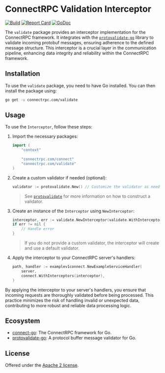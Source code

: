 # ConnectRPC Validation Interceptor

[![Build](https://github.com/connectrpc/validate-go/actions/workflows/ci.yaml/badge.svg?branch=main)](https://github.com/connectrpc/validate-go/actions/workflows/ci.yaml)
[![Report Card](https://goreportcard.com/badge/connectrpc.com/validate)](https://goreportcard.com/report/connectrpc.com/validate)
[![GoDoc](https://pkg.go.dev/badge/connectrpc.com/validate.svg)](https://pkg.go.dev/connectrpc.com/validate)

The `validate` package provides an interceptor implementation for the ConnectRPC
framework. It integrates with the [`protovalidate-go`][protovalidate-go] library
to validate incoming protobuf messages, ensuring adherence to the defined
message structure. This interceptor is a crucial layer in the communication
pipeline, enhancing data integrity and reliability within the ConnectRPC
framework.

## Installation

To use the `validate` package, you need to have Go installed. You can then
install the package using:

```sh
go get -u connectrpc.com/validate
```

## Usage

To use the `Interceptor`, follow these steps:

1. Import the necessary packages:

    ```go
    import (
        "context"
        
        "connectrpc.com/connect"
        "connectrpc.com/validate"
    )
    ```

2. Create a custom validator if needed (optional):

    ```go
    validator := protovalidate.New() // Customize the validator as needed
    ```

   > See [`protovalidate`][protovalidate] for more information on how to
   construct
   > a validator.

3. Create an instance of the `Interceptor` using `NewInterceptor`:

    ```go
    interceptor, err := validate.NewInterceptor(validate.WithInterceptor(validator))
    if err != nil {
        // Handle error
    }
    ```

   > If you do not provide a custom validator, the interceptor will create and
   use
   > a default validator.

4. Apply the interceptor to your ConnectRPC server's handlers:

    ```go
    path, handler := examplev1connect.NewExampleServiceHandler(
        server,
        connect.WithInterceptors(interceptor),
    )
    ```

By applying the interceptor to your server's handlers, you ensure that incoming
requests are thoroughly validated before being processed. This practice
minimizes the risk of handling invalid or unexpected data, contributing to more
robust and reliable data processing logic.

## Ecosystem

- [connect-go]: The ConnectRPC framework for Go.
- [protovalidate-go]: A protocol buffer message validator for Go.

## License

Offered under the [Apache 2 license](LICENSE).

[connect-go]: https://github.com/connectrpc/connect-go
[protovalidate-go]: https://github.com/bufbuild/protovalidate-go
[protovalidate]: https://github.com/bufbuild/protovalidate
